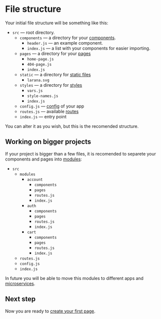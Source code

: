 # File structure

Your initial file structure will be something like this:

- `src` — root directory.
	- `components` — a directory for your [components](./components.md).
		- `header.js` — an example component.
		- `index.js` — a list with your components for easier importing.
	- `pages` — a directory for your [pages](./pages.md)
		- `home-page.js`
		- `404-page.js`
		- `index.js`
	- `static` — a directory for [static files](./static.md)
		- `larana.svg`
	- `styles` — a directory for [styles](./styles.md)
		- `vars.js`
		- `style-names.js`
		- `index.js`
	- `config.js` — [config](./config.md) of your app
	- `routes.js` — available [routes](./routing.md)
	- `index.js` — entry point

You can alter it as you wish, but this is the recomended structure.

## Working on bigger projects

If your project is bigger than a few files, it is recomended to separete your components and pages into [modules](../architecture/modules.md):

- `src`
	- `modules`
		- `account`
			- `components`
			- `pages`
			- `routes.js`
			- `index.js`
		- `auth`
			- `components`
			- `pages`
			- `routes.js`
			- `index.js`
		- `cart`
			- `components`
			- `pages`
			- `routes.js`
			- `index.js`
	- `routes.js`
	- `config.js`
	- `index.js`

In future you will be able to move this modules to different apps and [microservices](../architecture/microservices.md).

## Next step

Now you are ready to [create your first page](./pages.md).
